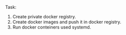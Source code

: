 Task:
1. Create private docker registry.
2. Create docker images and push it in docker registry.
3. Run docker conteiners used systemd.


